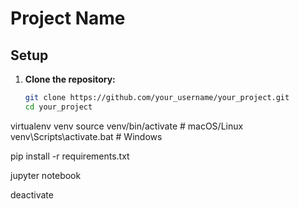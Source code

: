 # Project Name

## Setup

1. **Clone the repository:**
   ```bash
   git clone https://github.com/your_username/your_project.git
   cd your_project

virtualenv venv
source venv/bin/activate   # macOS/Linux
venv\Scripts\activate.bat  # Windows

pip install -r requirements.txt

jupyter notebook

deactivate


